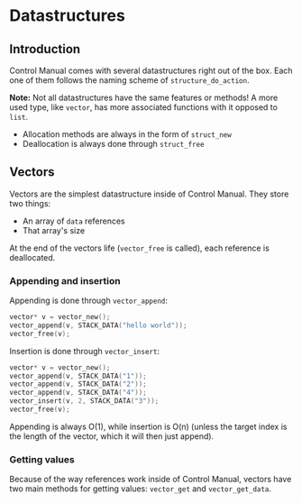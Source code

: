 # Datastructures

## Introduction

Control Manual comes with several datastructures right out of the box. Each one of them follows the naming scheme of `structure_do_action`.

**Note:** Not all datastructures have the same features or methods! A more used type, like `vector`, has more associated functions with it opposed to `list`.

-   Allocation methods are always in the form of `struct_new`
-   Deallocation is always done through `struct_free`

## Vectors

Vectors are the simplest datastructure inside of Control Manual. They store two things:

-   An array of `data` references
-   That array's size

At the end of the vectors life (`vector_free` is called), each reference is deallocated.

### Appending and insertion

Appending is done through `vector_append`:

```c
vector* v = vector_new();
vector_append(v, STACK_DATA("hello world"));
vector_free(v);
```

Insertion is done through `vector_insert`:

```c
vector* v = vector_new();
vector_append(v, STACK_DATA("1"));
vector_append(v, STACK_DATA("2"));
vector_append(v, STACK_DATA("4"));
vector_insert(v, 2, STACK_DATA("3"));
vector_free(v);
```

Appending is always O(1), while insertion is O(n) (unless the target index is the length of the vector, which it will then just append).

### Getting values

Because of the way references work inside of Control Manual, vectors have two main methods for getting values: `vector_get` and `vector_get_data`.
